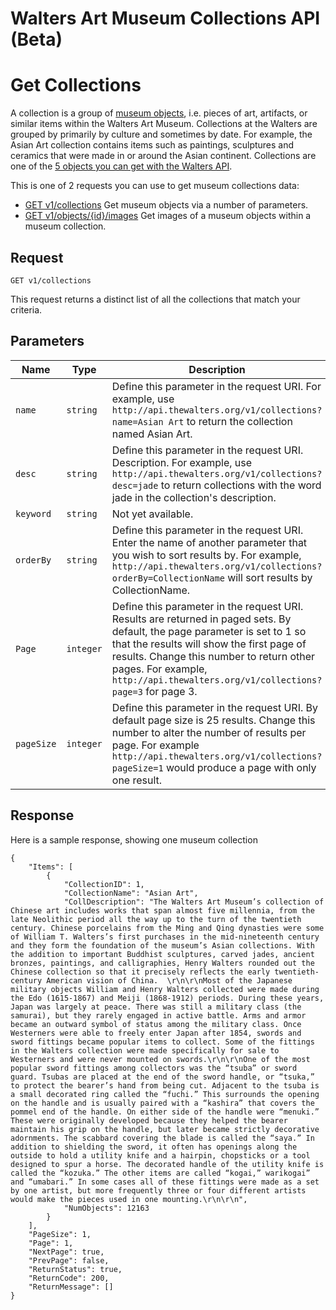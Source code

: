 Walters Art Museum Collections API (Beta)
===========

# Get Collections

A collection is a group of [museum objects](https://github.com/WaltersArtMuseum/walters-api/blob/master/objects.md), i.e. pieces of art, artifacts, or similar items within the Walters Art Museum. Collections at the Walters are grouped by primarily by culture and sometimes by date. For example, the Asian Art collection contains items such as paintings, sculptures and ceramics that were made in or around the Asian continent. Collections are one of the [5 objects you can get with the Walters API](https://github.com/WaltersArtMuseum/walters-api#overview). 

This is one of 2 requests you can use to get museum collections data:
- [GET v1/collections](https://github.com/WaltersArtMuseum/walters-api/blob/master/collections-get.md) Get museum objects via a number of parameters.
- [GET v1/objects/{id}/images](https://github.com/WaltersArtMuseum/walters-api/blob/master/collections-image-id.md) Get images of a museum objects within a museum collection.


## Request
```
GET v1/collections
```
This request returns a distinct list of all the collections that match your criteria. 


## Parameters

Name | Type | Description
-----|------|--------------
`name`|`string` | Define this parameter in the request URI. For example, use `http://api.thewalters.org/v1/collections?name=Asian Art` to return the collection named Asian Art. 
`desc`|`string` | Define this parameter in the request URI. Description. For example, use `http://api.thewalters.org/v1/collections?desc=jade` to return collections with the word jade in the collection's description.
`keyword`|`string` | Not yet available.
`orderBy`|`string` | Define this parameter in the request URI. Enter the name of another parameter that you wish to sort results by. For example, `http://api.thewalters.org/v1/collections?orderBy=CollectionName` will sort results by CollectionName.
`Page`|`integer` | Define this parameter in the request URI. Results are returned in paged sets. By default, the page parameter is set to 1 so that the results will show the first page of results. Change this number to return other pages. For example, `http://api.thewalters.org/v1/collections?page=3` for page 3. 
`pageSize`|`integer` | Define this parameter in the request URI. By default page size is 25 results. Change this number to alter the number of results per page. For example `http://api.thewalters.org/v1/collections?pageSize=1` would produce a page with only one result.


## Response

Here is a sample response, showing one museum collection

```
{
    "Items": [
        {
            "CollectionID": 1,
            "CollectionName": "Asian Art",
            "CollDescription": "The Walters Art Museum’s collection of Chinese art includes works that span almost five millennia, from the late Neolithic period all the way up to the turn of the twentieth century. Chinese porcelains from the Ming and Qing dynasties were some of William T. Walters’s first purchases in the mid-nineteenth century and they form the foundation of the museum’s Asian collections. With the addition to important Buddhist sculptures, carved jades, ancient bronzes, paintings, and calligraphies, Henry Walters rounded out the Chinese collection so that it precisely reflects the early twentieth-century American vision of China.  \r\n\r\nMost of the Japanese military objects William and Henry Walters collected were made during the Edo (1615-1867) and Meiji (1868-1912) periods. During these years, Japan was largely at peace. There was still a military class (the samurai), but they rarely engaged in active battle. Arms and armor became an outward symbol of status among the military class. Once Westerners were able to freely enter Japan after 1854, swords and sword fittings became popular items to collect. Some of the fittings in the Walters collection were made specifically for sale to Westerners and were never mounted on swords.\r\n\r\nOne of the most popular sword fittings among collectors was the “tsuba” or sword guard. Tsubas are placed at the end of the sword handle, or “tsuka,” to protect the bearer’s hand from being cut. Adjacent to the tsuba is a small decorated ring called the “fuchi.” This surrounds the opening on the handle and is usually paired with a “kashira” that covers the pommel end of the handle. On either side of the handle were “menuki.” These were originally developed because they helped the bearer maintain his grip on the handle, but later became strictly decorative adornments. The scabbard covering the blade is called the “saya.” In addition to shielding the sword, it often has openings along the outside to hold a utility knife and a hairpin, chopsticks or a tool designed to spur a horse. The decorated handle of the utility knife is called the “kozuka.” The other items are called “kogai,” warikogai” and “umabari.” In some cases all of these fittings were made as a set by one artist, but more frequently three or four different artists would make the pieces used in one mounting.\r\n\r\n",
            "NumObjects": 12163
        }
    ],
    "PageSize": 1,
    "Page": 1,
    "NextPage": true,
    "PrevPage": false,
    "ReturnStatus": true,
    "ReturnCode": 200,
    "ReturnMessage": []
}
```